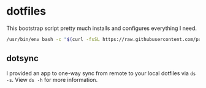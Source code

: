# dotfiles

This bootstrap script pretty much installs and configures everything I need.

```bash
/usr/bin/env bash -c "$(curl -fsSL https://raw.githubusercontent.com/paulllee/dotfiles/main/bootstrap.sh)"
```

## dotsync

I provided an app to one-way sync from remote to your local dotfiles via `ds -s`. 
View `ds -h` for more information.
